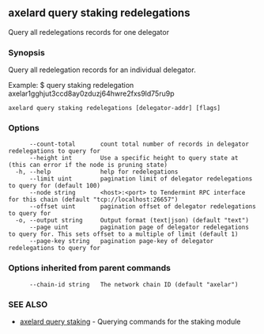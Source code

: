 ## axelard query staking redelegations

Query all redelegations records for one delegator

### Synopsis

Query all redelegation records for an individual delegator.

Example:
$ <appd> query staking redelegation axelar1gghjut3ccd8ay0zduzj64hwre2fxs9ld75ru9p

```
axelard query staking redelegations [delegator-addr] [flags]
```

### Options

```
      --count-total       count total number of records in delegator redelegations to query for
      --height int        Use a specific height to query state at (this can error if the node is pruning state)
  -h, --help              help for redelegations
      --limit uint        pagination limit of delegator redelegations to query for (default 100)
      --node string       <host>:<port> to Tendermint RPC interface for this chain (default "tcp://localhost:26657")
      --offset uint       pagination offset of delegator redelegations to query for
  -o, --output string     Output format (text|json) (default "text")
      --page uint         pagination page of delegator redelegations to query for. This sets offset to a multiple of limit (default 1)
      --page-key string   pagination page-key of delegator redelegations to query for
```

### Options inherited from parent commands

```
      --chain-id string   The network chain ID (default "axelar")
```

### SEE ALSO

- [axelard query staking](axelard_query_staking.md)	 - Querying commands for the staking module
